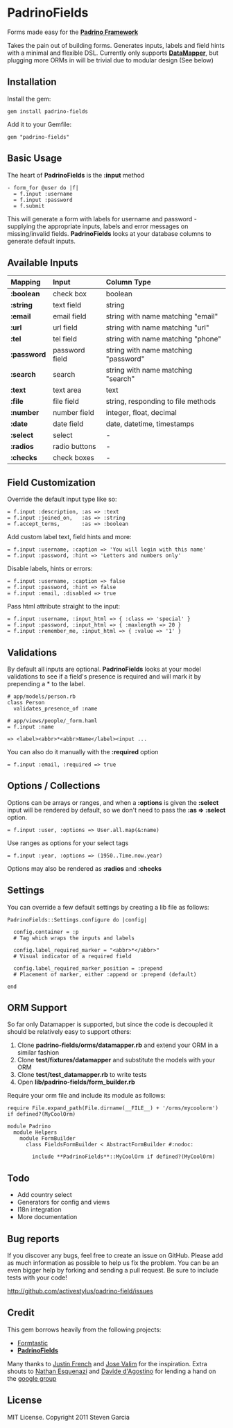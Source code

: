 # PadrinoFields

Forms made easy for the **[Padrino Framework](http://www.padrinorb.com)**

Takes the pain out of building forms. Generates inputs, labels and field hints with a minimal and flexible DSL. Currently only supports **[DataMapper](http://datamapper.org/)**, but plugging more ORMs in will be trivial due to modular design (See below)

## Installation

Install the gem:

    gem install padrino-fields

Add it to your Gemfile:

    gem "padrino-fields"

## Basic Usage

The heart of **PadrinoFields** is the **:input** method

    - form_for @user do |f|
      = f.input :username
      = f.input :password
      = f.submit

This will generate a form with labels for username and password - supplying the appropriate inputs, labels and error messages on missing/invalid fields. **PadrinoFields** looks at your database columns to generate default inputs.

## Available Inputs

Mapping       | Input           | Column Type                          
:-------------|:----------------|:------------------------------------
**:boolean**  |check box        |boolean                              
**:string**   |text field       |string                               
**:email**    |email field      |string with name matching "email"    
**:url**      |url field        |string with name matching "url"      
**:tel**      |tel field        |string with name matching "phone"    
**:password** |password field   |string with name matching "password" 
**:search**   |search           |string with name matching "search"   
**:text**     |text area        |text                                 
**:file**     |file field       |string, responding to file methods   
**:number**   |number field     |integer, float, decimal              
**:date**     |date field       |date, datetime, timestamps           
**:select**   |select           |-                                    
**:radios**   |radio buttons    |-                                    
**:checks**   |check boxes      |-                                    

## Field Customization

Override the default input type like so:

    = f.input :description, :as => :text
    = f.input :joined_on,   :as => :string
    = f.accept_terms,       :as => :boolean

Add custom label text, field hints and more:

    = f.input :username, :caption => 'You will login with this name'
    = f.input :password, :hint => 'Letters and numbers only'

Disable labels, hints or errors:

    = f.input :username, :caption => false
    = f.input :password, :hint => false
    = f.input :email, :disabled => true

Pass html attribute straight to the input:

    = f.input :username, :input_html => { :class => 'special' }
    = f.input :password, :input_html => { :maxlength => 20 }
    = f.input :remember_me, :input_html => { :value => '1' }

## Validations

By default all inputs are optional. **PadrinoFields** looks at your model validations to see if a field's presence is required and will mark it by prepending a * to the label. 

    # app/models/person.rb
    class Person
      validates_presence_of :name
    
    # app/views/people/_form.haml
    = f.input :name
    
    => <label><abbr>*<abbr>Name</label><input ...

You can also do it manually with the **:required** option

    = f.input :email, :required => true

## Options / Collections

Options can be arrays or ranges, and when a **:options** is given the **:select** input will be rendered by default, so we don't need to pass the **:as => :select** option. 

    = f.input :user, :options => User.all.map(&:name)

Use ranges as options for your select tags

    = f.input :year, :options => (1950..Time.now.year)

Options may also be rendered as **:radios** and **:checks**

## Settings

You can override a few default settings by creating a lib file as follows:

    PadrinoFields::Settings.configure do |config|
      
      config.container = :p
      # Tag which wraps the inputs and labels
      
      config.label_required_marker = "<abbr>*</abbr>"
      # Visual indicator of a required field
      
      config.label_required_marker_position = :prepend
      # Placement of marker, either :append or :prepend (default)
      
    end


## ORM Support

So far only Datamapper is supported, but since the code is decoupled it should be relatively easy to support others:

1. Clone **padrino-fields/orms/datamapper.rb** and extend your ORM in a similar fashion
2. Clone **test/fixtures/datamapper** and substitute the models with your ORM
3. Clone **test/test_datamapper.rb** to write tests
4. Open **lib/padrino-fields/form_builder.rb**

Require your orm file and include its module as follows:

    require File.expand_path(File.dirname(__FILE__) + '/orms/mycoolorm') if defined?(MyCoolOrm)

    module Padrino
      module Helpers
        module FormBuilder
          class FieldsFormBuilder < AbstractFormBuilder #:nodoc:
        
            include **PadrinoFields**::MyCoolOrm if defined?(MyCoolOrm)

## Todo

* Add country select
* Generators for config and views
* I18n integration
* More documentation

## Bug reports

If you discover any bugs, feel free to create an issue on GitHub. Please add as much information as possible to help us fix the problem. You can be an even bigger help by forking and sending a pull request. Be sure to include tests with your code!

http://github.com/activestylus/padrino-field/issues

## Credit

This gem borrows heavily from the following projects:
* [Formtastic](http://github.com/justinfrench/formtastic)
* [**PadrinoFields**](http://github.com/plataformatec/simple_form)

Many thanks to [Justin French](https://github.com/justinfrench) and [Jose Valim](https://github.com/josevalim) for the inspiration. Extra shouts to [Nathan Esquenazi](https://github.com/nesquena) and [Davide d'Agostino](https://github.com/DAddYE) for lending a hand on the [google group](https://groups.google.com/forum/#!forum/padrino)

## License

MIT License. Copyright 2011 Steven Garcia